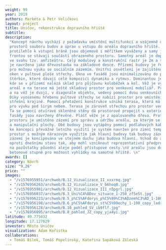 ```yaml
---
weight: 99
year: 2019
authors: Markéta & Petr Veličkovi
layout: project
title: Uničov, rekonstrukce dopravního hřiště
subtitle:
description:
  "Koncept návrhu vychází z požadavku umístění multifunkcí a vzájemně oddělených
  prostorů souboru budov a úprav u vstupu do areálu dopravního hřiště. Obě hmoty situované
  protilehle k vstupní bráně jsou objemově i měřítkem vyváženy a samy jsou fasádní
  frontou se stávají součástí ohrazeného prostoru. Samotný areál je doplněn o stupně
  ve svahu tzv. amfiteátru. Celý modulový a konstrukční rastr je 2m a samotná stavba
  je navržena jako dřevostavba na základové desce. Přízemí budovy je řešeno jako prostor
  pro možnou výuku se sociálním zázemím. Vnitřní osvětlení je zajištěno pomocí střešních
  oken v pultové ploše střechy. Okna ve fasádě jsou minimalizovány do podlouhlých
  štěrbin, které dávají celé kompozici dynamiku a rytmus. Dominantou je čtyřboká věž,
  kde se v přízemí nalézá sklad pro půjčovnu koloběžek a kol. Věž je vyhlídkou na
  areál a na terase má ještě skladový prostor pro venkovní mobiliář. Přístup na terasu
  a na věž je dvojí, v diagonále objektu, vedený pomocí dvou venkovních schodišť.
  Díky vyosenému hřebenu pultové střechy se nabízí prostor pro umístění sezení ve
  střešní krajině. Pomocí přetažení konstrukce vzniká terasa, která má dostatek prostoru
  pro výuku pod širým nebem. Terasa je zároveň střechou pro prostor vedle učebny.
  Ta se pomocí otvíravé skleněné stěny dá prostorově propojit s exteriérem. Veškeré
  fasády jsou navrženy dřevěné. Plášť věže je z opalovaného dřeva. Proti objektu výukového
  prostoru je umístěno zázemí pro správu a údržbu areálu, za kterým se nachází odstavné
  a manipulační plochy. Obě budovy jsou vytápěny pomocí podlahových kabelů. Vzhledem
  ke koncepci převážně letního využití je systém navržen pro zimní temperování uzavřených
  prostor s možným nárazovým využitím jak hlavní budovy tak budovy zázemí. Budova
  zázemí je koncipována ve stejném duchu jako budova hlavní. Vchod do areálu je uskočen
  oproti dnešnímu stavu tak, aby mohl vzniknout reprezentativní předprostor navazující
  na pozůstatky původní aleje podél přístupové cesty.\nV areálu jsou do svahu doplněny
  betonové stupně pro možnost vyhlídky na samotné hřiště. \n"
awards: []
category: Návrh
size: "9,26"
price: ""
images:
  - "/v1576955951/archweb/B.12_Vizualizace_II_xxxrmq.jpg"
  - "/v1576956263/archweb/B.12_Vizualizace_V_b6hoq0.jpg"
  - "/v1576955981/archweb/B.12_Vizualizace_III_n5pgrl.jpg"
  - "/v1576956037/archweb/B.3_Uni%C4%8Dov_situace_1-250_zf5e5t.jpg"
  - "/v1576956223/archweb/B.5_p%C5%AFdorys_p%C5%99%C3%ADzem%C3%AD_1-100_copy_iwlczl.jpg"
  - "/v1576956198/archweb/B.6_p%C5%AFdorys_st%C5%99echy_1-100_copy_ladrqd.jpg"
  - "/v1576956128/archweb/B.10_pohled_SV_ib9flf.jpg"
  - "/v1576956095/archweb/B.8_pohled_JZ_copy_yja4yi.jpg"
latitude: 49.775032
longitude: 17.127629
investor: Město Uničov
visualization: Adam Kořistka
collaborations:
  - Tomáš Bílek, Tomáš Popelínský, Kateřina Sapáková Záleská
---
```

